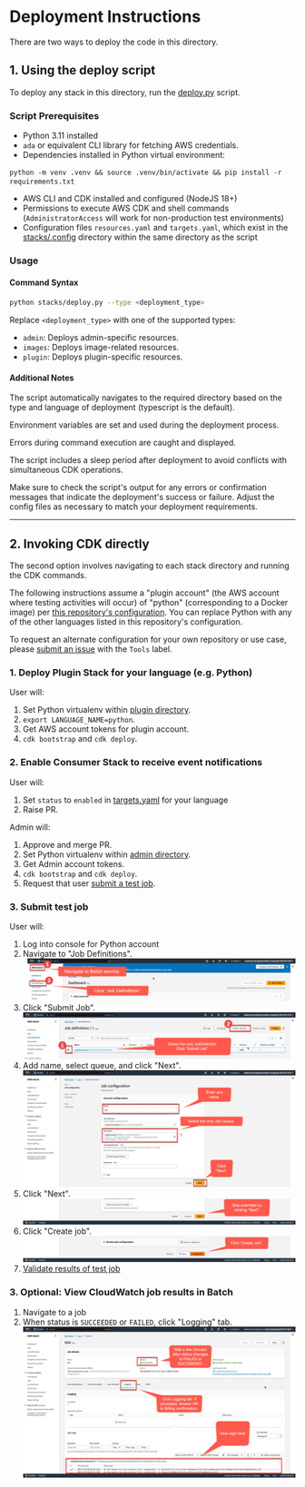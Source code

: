 # Deployment Instructions

There are two ways to deploy the code in this directory.

## 1. Using the deploy script

To deploy any stack in this directory, run the [deploy.py](stacks/deploy.py) script.

### Script Prerequisites

- Python 3.11 installed
- `ada` or equivalent CLI library for fetching AWS credentials.
- Dependencies installed in Python virtual environment:

```
python -m venv .venv && source .venv/bin/activate && pip install -r requirements.txt
```

- AWS CLI and CDK installed and configured (NodeJS 18+)
- Permissions to execute AWS CDK and shell commands (`AdministratorAccess` will work for non-production test environments)
- Configuration files `resources.yaml` and `targets.yaml`, which exist in the [stacks/.config](stacks/.config) directory within the same directory as the script

### Usage

#### Command Syntax

```bash
python stacks/deploy.py --type <deployment_type>
```

Replace `<deployment_type>` with one of the supported types:

- `admin`: Deploys admin-specific resources.
- `images`: Deploys image-related resources.
- `plugin`: Deploys plugin-specific resources.

#### Additional Notes

The script automatically navigates to the required directory based on the type and language of deployment (typescript is the default).

Environment variables are set and used during the deployment process.

Errors during command execution are caught and displayed.

The script includes a sleep period after deployment to avoid conflicts with simultaneous CDK operations.

Make sure to check the script's output for any errors or confirmation messages that indicate the deployment's success or failure. Adjust the config files as necessary to match your deployment requirements.

---

## 2. Invoking CDK directly

The second option involves navigating to each stack directory and running the CDK commands.

The following instructions assume a "plugin account" (the AWS account where testing activities will occur) of "python" (corresponding to a Docker image) per [this repository's configuration](config/targets.yaml).
You can replace Python with any of the other languages listed in this repository's configuration.

To request an alternate configuration for your own repository or use case, please [submit an issue](https://github.com/awsdocs/aws-doc-sdk-examples/issues/new?labels=type%2Fenhancement&labels=Tools&title=%5BEnhancement%5D%3A+Weathertop+Customization+Request&&) with the `Tools` label.

### 1. Deploy Plugin Stack for your language (e.g. Python)

User will:

1. Set Python virtualenv within [plugin directory](plugin/admin).
1. `export LANGUAGE_NAME=python`.
1. Get AWS account tokens for plugin account.
1. `cdk bootstrap` and `cdk deploy`.

### 2. Enable Consumer Stack to receive event notifications

User will:

1. Set `status` to `enabled` in [targets.yaml](config/targets.yaml) for your language
1. Raise PR.

Admin will:

1. Approve and merge PR.
1. Set Python virtualenv within [admin directory](stacks/admin).
1. Get Admin account tokens.
1. `cdk bootstrap` and `cdk deploy`.
1. Request that user [submit a test job](#3-submit-test-job).

### 3. Submit test job

User will:

1. Log into console for Python account
1. Navigate to "Job Definitions".
   ![](docs/validation-flow-1.jpg)
1. Click "Submit Job".
   ![](docs/validation-flow-2.jpg)
1. Add name, select queue, and click "Next".
   ![](docs/validation-flow-3.jpg)
1. Click "Next".
   ![](docs/validation-flow-4.jpg)
1. Click "Create job".
   ![](docs/validation-flow-5.jpg)
1. [Validate results of test job](#3-optional-view-test-job-results)

### 3. Optional: View CloudWatch job results in Batch

1. Navigate to a job
1. When status is `SUCCEEDED` or `FAILED`, click "Logging" tab.
   ![](docs/validation-flow-6.jpg)
